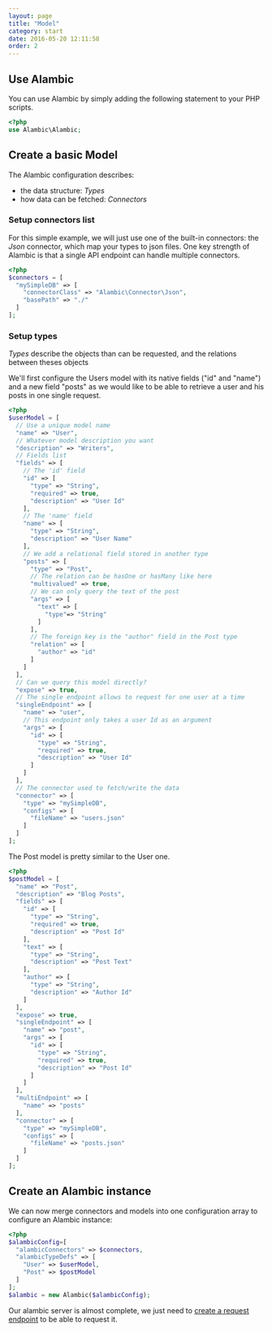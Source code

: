 ```yaml
---
layout: page
title: "Model"
category: start
date: 2016-05-20 12:11:58
order: 2
---
```


## Use Alambic

You can use Alambic by simply adding the following statement to your PHP scripts.

~~~php
<?php
use Alambic\Alambic;
~~~

## Create a basic Model

The Alambic configuration describes:

* the data structure: *Types*
* how data can be fetched: *Connectors*

### Setup connectors list

For this simple example, we will just use one of the built-in connectors: the *Json* connector, which map your types to json files.
One key strength of Alambic is that a single API endpoint can handle multiple connectors.

~~~php
<?php
$connectors = [
  "mySimpleDB" => [
    "connectorClass" => "Alambic\Connector\Json",
    "basePath" => "./"
  ]
];
~~~

### Setup types

*Types* describe the objects than can be requested, and the relations between theses objects

We'll first configure the Users model with its native fields ("id" and "name") and a new field "posts" as we would like to be able to retrieve a user and his posts in one single request.

~~~php
<?php
$userModel = [
  // Use a unique model name
  "name" => "User",
  // Whatever model description you want
  "description" => "Writers",
  // Fields list
  "fields" => [
    // The 'id' field
    "id" => [
      "type" => "String",
      "required" => true,
      "description" => "User Id"
    ],
    // The 'name' field
    "name" => [
      "type" => "String",
      "description" => "User Name"
    ],
    // We add a relational field stored in another type
    "posts" => [
      "type" => "Post",
      // The relation can be hasOne or hasMany like here
      "multivalued" => true,
      // We can only query the text of the post
      "args" => [
        "text" => [
          "type"=> "String"
        ]
      ],
      // The foreign key is the "author" field in the Post type
      "relation" => [
        "author" => "id"
      ]
    ]
  ],
  // Can we query this model directly?
  "expose" => true,
  // The single endpoint allows to request for one user at a time
  "singleEndpoint" => [
    "name" => "user",
    // This endpoint only takes a user Id as an argument
    "args" => [
      "id" => [
        "type" => "String",
        "required" => true,
        "description" => "User Id"
      ]
    ]
  ],
  // The connector used to fetch/write the data
  "connector" => [
    "type" => "mySimpleDB",
    "configs" => [
      "fileName" => "users.json"
    ]
  ]
];
~~~

The Post model is pretty similar to the User one.

~~~php
<?php
$postModel = [
  "name" => "Post",
  "description" => "Blog Posts",
  "fields" => [
    "id" => [
      "type" => "String",
      "required" => true,
      "description" => "Post Id"
    ],
    "text" => [
      "type" => "String",
      "description" => "Post Text"
    ],
    "author" => [
      "type" => "String",
      "description" => "Author Id"
    ]
  ],
  "expose" => true,
  "singleEndpoint" => [
    "name" => "post",
    "args" => [
      "id" => [
        "type" => "String",
        "required" => true,
        "description" => "Post Id"
      ]
    ]
  ],
  "multiEndpoint" => [
    "name" => "posts"
  ],
  "connector" => [
    "type" => "mySimpleDB",
    "configs" => [
      "fileName" => "posts.json"
    ]
  ]
];
~~~

## Create an Alambic instance

We can now merge connectors and models into one configuration array to configure an Alambic instance:

~~~php
<?php
$alambicConfig=[
  "alambicConnectors" => $connectors,
  "alambicTypeDefs" => [
    "User" => $userModel,
    "Post" => $postModel
  ]
];
$alambic = new Alambic($alambicConfig);
~~~

Our alambic server is almost complete, we just need to [create a  request endpoint](http://webtales.github.io/alambic/start/queries) to be able to request it.
